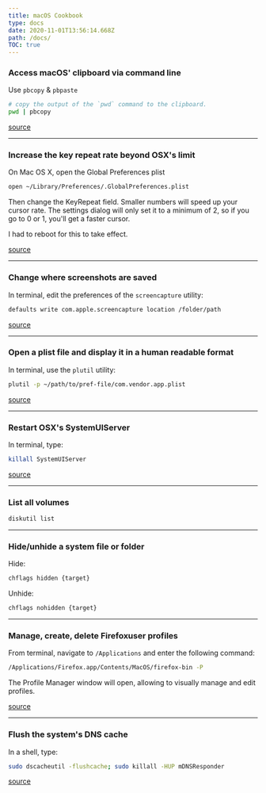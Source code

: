 ```yaml
---
title: macOS Cookbook
type: docs
date: 2020-11-01T13:56:14.668Z
path: /docs/
TOC: true
---
```

### Access macOS' clipboard via command line

Use `pbcopy` & `pbpaste`

```bash
# copy the output of the `pwd` command to the clipboard.
pwd | pbcopy
```

[source](https://stackoverflow.com/questions/1753110/how-do-i-capture-bash-output-to-the-mac-os-x-clipboard)

---

### Increase the key repeat rate beyond OSX's limit

On Mac OS X, open the Global Preferences plist

```bash
open ~/Library/Preferences/.GlobalPreferences.plist
```

Then change the KeyRepeat field. Smaller numbers will speed up your cursor rate. The settings dialog will only set it to a minimum of 2, so if you go to 0 or 1, you'll get a faster cursor.

I had to reboot for this to take effect.

[source](https://stackoverflow.com/questions/171326/how-can-i-increase-the-key-repeat-rate-beyond-the-oss-limit)

---

### Change where screenshots are saved

In terminal, edit the preferences of the `screencapture` utility:

```bash
defaults write com.apple.screencapture location /folder/path
```

[source]()

---

### Open a plist file and display it in a human readable format

In terminal, use the `plutil` utility:

```bash
plutil -p ~/path/to/pref-file/com.vendor.app.plist
```

[source]()

---

### Restart OSX's SystemUIServer

In terminal, type:

```bash
killall SystemUIServer
```

[source]()

---

### List all volumes

```bash
diskutil list
```

---

### Hide/unhide a system file or folder

Hide:

```bash
chflags hidden {target}
```

Unhide:

```bash
chflags nohidden {target}
```

---

### Manage, create, delete Firefoxuser profiles

From terminal, navigate to `/Applications` and enter the following command:

```bash
/Applications/Firefox.app/Contents/MacOS/firefox-bin -P
```

The Profile Manager window will open, allowing to visually manage and edit profiles.

[source](https://support.mozilla.org/en-US/kb/profile-manager-create-and-remove-firefox-profiles#w_starting-the-profile-manager)

---

### Flush the system's DNS cache

In a shell, type:

```bash
sudo dscacheutil -flushcache; sudo killall -HUP mDNSResponder
```

[source](http://)